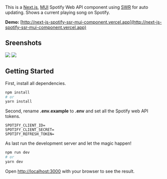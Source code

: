 This is a [Next.js](https://github.com/vercel/next.js), [MUI](https://github.com/mui/material-ui) Spotify Web API component using [SWR](https://github.com/vercel/swr) for auto updating. Shows a current playing song on Spotify.

**Demo:** [http://next-js-spotify-ssr-mui-component.vercel.app](http://next-js-spotify-ssr-mui-component.vercel.app)

## Sreenshots

<img src="https://tomsmits.nl/assets/component1.png">

<img src="https://tomsmits.nl/assets/component2.png">

## Getting Started

First, install all dependencies.

```bash
npm install
# or
yarn install
```

Second, rename **.env.example** to **.env** and set all the Spotify web API tokens.

```shell
SPOTIFY_CLIENT_ID=
SPOTIFY_CLIENT_SECRET=
SPOTIFY_REFRESH_TOKEN=
```

As last run the development server and let the magic happen!

```bash
npm run dev
# or
yarn dev
```

Open [http://localhost:3000](http://localhost:3000) with your browser to see the result.
